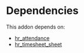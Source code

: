 # Dependencies

This addon depends on:

- [hr_attendance](https://github.com/bringout/oca-ocb-hr/tree/7056a6865f6bd273a5c4cfc973b3c7a819ee6af0/odoo-bringout-oca-ocb-hr_attendance)
- [hr_timesheet_sheet](https://github.com/bringout/oca-mrp)
